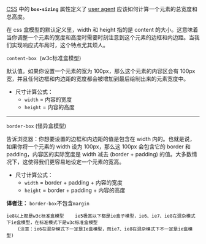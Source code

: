 [CSS](https://developer.mozilla.org/en-US/docs/Web/CSS) 中的 **`box-sizing`** 属性定义了 [user agent](https://developer.mozilla.org/zh-CN/docs/Glossary/User_agent) 应该如何计算一个元素的总宽度和总高度。

在 css 盒模型的默认定义里，width 和 height 指的是 content 的大小。这意味着当你调整一个元素的宽度和高度时需要时刻注意到这个元素的边框和内边距。当我们实现响应式布局时，这个特点尤其烦人。

`content-box`  (w3c标准盒模型)

默认值。如果你设置一个元素的宽为 100px，那么这个元素的内容区会有 100px 宽，并且任何边框和内边距的宽度都会被增加到最后绘制出来的元素宽度中。
- 尺寸计算公式：
	- `width` = 内容的宽度
	- `height` = 内容的高度

---

`border-box` (怪异盒模型)

告诉浏览器：你想要设置的边框和内边距的值是包含在 width 内的。也就是说，如果你将一个元素的 width 设为 100px，那么这 100px 会包含它的 border 和 padding，内容区的实际宽度是 width 减去 (border + padding) 的值。大多数情况下，这使得我们更容易地设定一个元素的宽高。
- 尺寸计算公式：
	- `width` = border + padding + 内容的宽度
	- `height` = border + padding + 内容的高度

**译者注：** `border-box`不包含`margin`

```ad-attention
ie8以上都是w3c标准盒模型    ie5极其以下都是ie盒子模型，ie6、ie7、ie8在混杂模式下ie盒模型，在标准模式下是w3c标准盒模型  
    (注意：ie6在混杂模式下一定是Ie盒模型，而ie7、ie8在混杂模式下不一定是ie盒模型)
```
